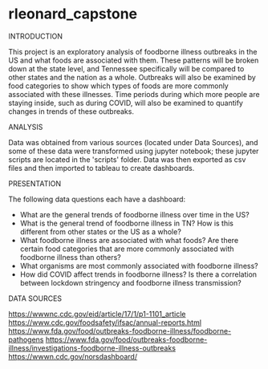 # rleonard_capstone
INTRODUCTION

This project is an exploratory analysis of foodborne illness outbreaks in the US and what foods are associated with them. These patterns will be broken down at the state level, and Tennessee specifically will be compared to other states and the nation as a whole. Outbreaks will also be examined by food categories to show which types of foods are more commonly associated with these illnesses. Time periods during which more people are staying inside, such as during COVID, will also be examined to quantify changes in trends of these outbreaks. 

ANALYSIS

Data was obtained from various sources (located under Data Sources), and some of these data were transformed using jupyter notebook; these jupyter scripts are located in the 'scripts' folder. Data was then exported as csv files and then imported to tableau to create dashboards. 

PRESENTATION

The following data questions each have a dashboard:
- What are the general trends of foodborne illness over time in the US?
- What is the general trend of foodborne illness in TN? How is this different from other states or the US as a whole?
- What foodborne illness are associated with what foods? Are there certain food categories that are more commonly associated with foodborne illness than others?
- What organisms are most commonly associated with foodborne illness? 
- How did COVID affect trends in foodborne illness? Is there a correlation between lockdown stringency and foodborne illness transmission?

DATA SOURCES

https://wwwnc.cdc.gov/eid/article/17/1/p1-1101_article
https://www.cdc.gov/foodsafety/ifsac/annual-reports.html
https://www.fda.gov/food/outbreaks-foodborne-illness/foodborne-pathogens
https://www.fda.gov/food/outbreaks-foodborne-illness/investigations-foodborne-illness-outbreaks
https://wwwn.cdc.gov/norsdashboard/
